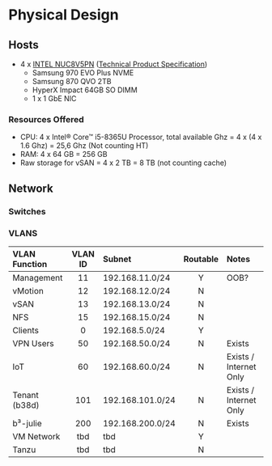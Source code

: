 # Physical Design

## Hosts

* 4 x [INTEL NUC8V5PN](https://www.intel.com/content/www/us/en/support/articles/000055854/intel-nuc.html) ([Technical Product Specification](https://www.intel.com/content/dam/support/us/en/documents/intel-nuc/NUC8v5PN-NUC8v7PN-TechProdSpec.pdf))
    * Samsung 970 EVO Plus NVME
    * Samsung 870 QVO 2TB
    * HyperX Impact 64GB SO DIMM
    * 1 x 1 GbE NIC


### Resources Offered

* CPU: 4 x Intel® Core™ i5-8365U Processor, total available Ghz = 4 x (4 x 1.6 Ghz) = 25,6 Ghz (Not counting HT)
* RAM: 4 x 64 GB = 256 GB
* Raw storage for vSAN = 4 x 2 TB = 8 TB (not counting cache)

## Network

### Switches

### VLANS

| VLAN Function | VLAN ID | Subnet        | Routable | Notes   |
| :------------ |:-------:|:----------------|:--------:|:---------|
| Management    | 11      | 192.168.11.0/24 | Y        | OOB?
| vMotion       | 12      | 192.168.12.0/24 | N        |
| vSAN          | 13      | 192.168.13.0/24 | N        |
| NFS           | 15      | 192.168.15.0/24 | N        |
| Clients       | 0       |192.168.5.0/24   | Y        | 
| VPN Users     | 50      |192.168.50.0/24  | N        | Exists
| IoT           | 60      |192.168.60.0/24  | N        | Exists / Internet Only
| Tenant (b38d) | 101     |192.168.101.0/24 | N        | Exists / Internet Only
| b³-julie      | 200     |192.168.200.0/24 | N        | Exists
| VM Network    | tbd     | tbd             | Y        |
| Tanzu         | tbd     | tbd             | N        |